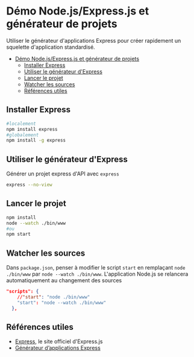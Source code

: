 # Démo Node.js/Express.js et générateur de projets

Utiliser le générateur d'applications Express pour créer rapidement un squelette d'application standardisé.

- [Démo Node.js/Express.js et générateur de projets](#démo-nodejsexpressjs-et-générateur-de-projets)
  - [Installer Express](#installer-express)
  - [Utiliser le générateur d'Express](#utiliser-le-générateur-dexpress)
  - [Lancer le projet](#lancer-le-projet)
  - [Watcher les sources](#watcher-les-sources)
  - [Références utiles](#références-utiles)


## Installer Express

~~~bash
#localement
npm install express
#globalement
npm install -g express
~~~

## Utiliser le générateur d'Express

Générer un projet express d'API avec `express`

~~~bash
express --no-view
~~~

## Lancer le projet

~~~bash
npm install
node --watch ./bin/www
#ou
npm start
~~~

## Watcher les sources

Dans `package.json`, penser à modifier le script `start` en remplaçant `node ./bin/www` par `node --watch ./bin/www`. L'application Node.js se relancera automatiquement au changement des sources

~~~json
"scripts": {
    //"start": "node ./bin/www"
    "start": "node --watch ./bin/www"
  },
~~~

## Références utiles

- [Express](https://expressjs.com/fr/), le site officiel d'Express.js
- [Générateur d’applications Express](https://expressjs.com/fr/starter/generator.html)